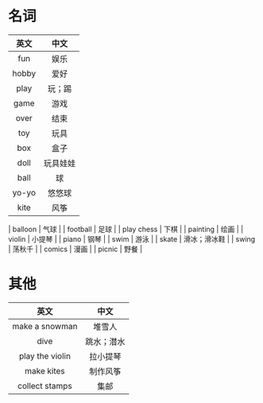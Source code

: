 # 名词
|英文|中文|
|:---:|:---:|
| fun | 娱乐 |
| hobby | 爱好 |
| play | 玩；踢 |
| game | 游戏 |
| over | 结束 |
| toy | 玩具 |
| box | 盒子 |
| doll | 玩具娃娃 |
| ball | 球 |
| yo-yo | 悠悠球 |
| kite | 风筝 |

| balloon | 气球 |
| football | 足球 |
| play chess | 下棋 |
| painting | 绘画 |
| violin | 小提琴 |
| piano | 钢琴 |
| swim | 游泳 |
| skate | 滑冰；滑冰鞋 |
| swing | 荡秋千 |
| comics | 漫画 |
| picnic | 野餐 |

# 其他
|英文|中文|
|:---:|:---:|
| make a snowman | 堆雪人 |
| dive | 跳水；潜水
| play the violin | 拉小提琴 | 
| make kites | 制作风筝 |
| collect stamps | 集邮 |



